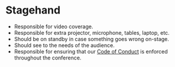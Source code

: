 # Stagehand

- Responsible for video coverage.
- Responsible for extra projector, microphone, tables, laptop, etc.
- Should be on standby in case something goes wrong on-stage.
- Should see to the needs of the audience.
- Responsible for ensuring that our [Code of Conduct](http://pycon.python.ph/coc.html) is enforced throughout the conference.